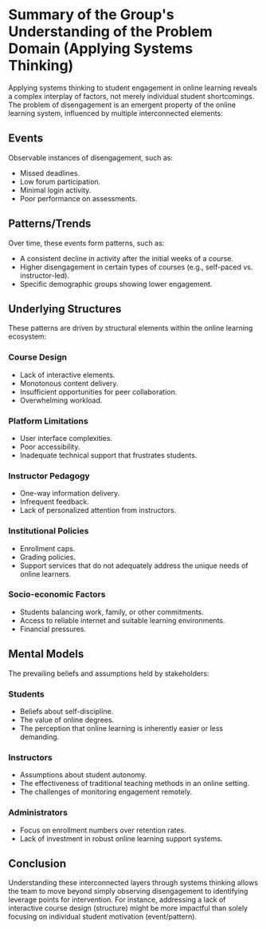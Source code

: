 # Summary of the Group's Understanding of the Problem Domain (Applying Systems Thinking)

Applying systems thinking to student engagement in online learning reveals a
complex interplay of factors, not merely individual student shortcomings. The
problem of disengagement is an emergent property of the online learning system,
influenced by multiple interconnected elements:

## Events

Observable instances of disengagement, such as:

- Missed deadlines.
- Low forum participation.
- Minimal login activity.
- Poor performance on assessments.

## Patterns/Trends

Over time, these events form patterns, such as:

- A consistent decline in activity after the initial weeks of a course.
- Higher disengagement in certain types of courses (e.g., self-paced vs. instructor-led).
- Specific demographic groups showing lower engagement.

## Underlying Structures

These patterns are driven by structural elements within the online learning ecosystem:

### Course Design

- Lack of interactive elements.
- Monotonous content delivery.
- Insufficient opportunities for peer collaboration.
- Overwhelming workload.

### Platform Limitations

- User interface complexities.
- Poor accessibility.
- Inadequate technical support that frustrates students.

### Instructor Pedagogy

- One-way information delivery.
- Infrequent feedback.
- Lack of personalized attention from instructors.

### Institutional Policies

- Enrollment caps.
- Grading policies.
- Support services that do not adequately address the unique needs of online learners.

### Socio-economic Factors

- Students balancing work, family, or other commitments.
- Access to reliable internet and suitable learning environments.
- Financial pressures.

## Mental Models

The prevailing beliefs and assumptions held by stakeholders:

### Students

- Beliefs about self-discipline.
- The value of online degrees.
- The perception that online learning is inherently easier or less demanding.

### Instructors

- Assumptions about student autonomy.
- The effectiveness of traditional teaching methods in an online setting.
- The challenges of monitoring engagement remotely.

### Administrators

- Focus on enrollment numbers over retention rates.
- Lack of investment in robust online learning support systems.

## Conclusion

Understanding these interconnected layers through systems thinking allows the
team to move beyond simply observing disengagement to identifying leverage
points for intervention. For instance, addressing a lack of interactive course
design (structure) might be more impactful than solely focusing on individual
student motivation (event/pattern).
